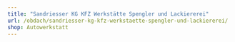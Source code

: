 ```yaml
---
title: "Sandriesser KG KFZ Werkstätte Spengler und Lackiererei"
url: /obdach/sandriesser-kg-kfz-werkstaette-spengler-und-lackiererei/
shop: Autowerkstatt
---
```

